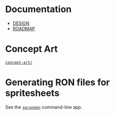 # Documentation
- [DESIGN](./DESIGN.md)
- [ROADMAP](./ROADMAP.md)

# Concept Art
[`concept-art/`](./concept-art)

# Generating RON files for spritesheets
See the [`sprongen`][sprongen] command-line app.

[sprongen]: https://github.com/Noah2610/sprongen
